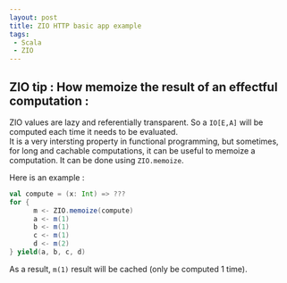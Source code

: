 ```yaml
---
layout: post
title: ZIO HTTP basic app example
tags:
 - Scala
 - ZIO
---
```


## ZIO tip : How memoize the result of an effectful computation : 

ZIO values are lazy and referentially transparent. So a `IO[E,A]` will be computed each time it needs to be evaluated.  
It is a very intersting property in functional programming, but sometimes, for long and cachable computations, it can be useful to memoize a computation. It can be done using `ZIO.memoize`.

Here is an example : 

```scala
val compute = (x: Int) => ???
for {
      m <- ZIO.memoize(compute)
      a <- m(1)
      b <- m(1)
      c <- m(1)
      d <- m(2)
} yield(a, b, c, d)
```

As a result, `m(1)` result will be cached (only be computed 1 time).
